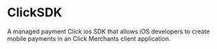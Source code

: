 # ClickSDK
A managed payment Click ios SDK that allows iOS developers to create mobile payments in an Click Merchants client application.
